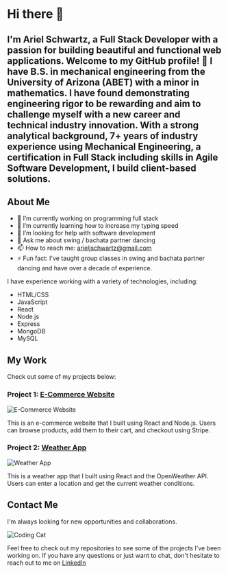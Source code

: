 # Hi there 👋

<!-- Here is some inspiration below
https://medium.com/@PeaceOfury/give-a-new-avatar-to-your-github-87d0a4276a3b -->


## I'm Ariel Schwartz, a Full Stack Developer with a passion for building beautiful and functional web applications. Welcome to my GitHub profile! 🚀 I have B.S. in mechanical engineering from the University of Arizona (ABET) with a minor in mathematics. I have found demonstrating engineering rigor to be rewarding and aim to challenge myself with a new career and technical industry innovation. With a strong analytical background,  7+ years of industry experience using Mechanical Engineering, a certification in Full Stack including skills in Agile Software Development, I build client-based solutions. <br>

 ## About Me

- 🔭 I’m currently working on programming full stack
- 🌱 I’m currently learning how to increase my typing speed
- 🤔 I’m looking for help with software development
- 💬 Ask me about swing / bachata partner dancing
- 📫 How to reach me: arieljschwartz@gmail.com
- ⚡ Fun fact: I've taught group classes in swing and bachata partner dancing and have over a decade of experience.

I have experience working with a variety of technologies, including:

- HTML/CSS
- JavaScript
- React
- Node.js
- Express
- MongoDB
- MySQL 

 ## My Work

Check out some of my projects below:

### Project 1: [E-Commerce Website](https://github.com/ariel-sch/e-commerce-website)

![E-Commerce Website](https://user-images.githubusercontent.com/12345678/1234567890abcdef/example.png)

This is an e-commerce website that I built using React and Node.js. Users can browse products, add them to their cart, and checkout using Stripe.

### Project 2: [Weather App](https://github.com/ariel-sch/weather-app)

![Weather App](https://user-images.githubusercontent.com/12345678/1234567890abcdef/example.png)

This is a weather app that I built using React and the OpenWeather API. Users can enter a location and get the current weather conditions.

 ## Contact Me

I'm always looking for new opportunities and collaborations.

![Coding Cat](https://media.giphy.com/media/JIX9t2j0ZTN9S/giphy.gif)

Feel free to check out my repositories to see some of the projects I've been working on. If you have any questions or just want to chat, don't hesitate to reach out to me on [LinkedIn](https://www.linkedin.com/in/ariel--schwartz/)

